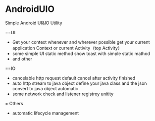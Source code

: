 AndroidUIO
==========

Simple Android UI&amp;IO Utility 



==UI
 * Get your context whenever and wherever possible
    get your current application Context or current Activity（top Activity）
 * some simple UI static method
    show toast with simple static mathod 
 * and other
 

==IO

 * cancelable http request
    default cancel after activity finished
 * auto http stream to java object
    define your java class and the json convert to java object automatic
 * some network check and listener registroy  unitity 
    
    
= Others
 * automatic lifecycle management
